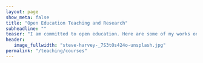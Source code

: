 ```yaml
---
layout: page
show_meta: false
title: "Open Education Teaching and Research"
subheadline: ""
teaser: "I am committed to open education. Here are some of my works on open education"
header:
   image_fullwidth: "steve-harvey-_7S3tOs424o-unsplash.jpg"
permalink: "/teaching/courses"
---
```


